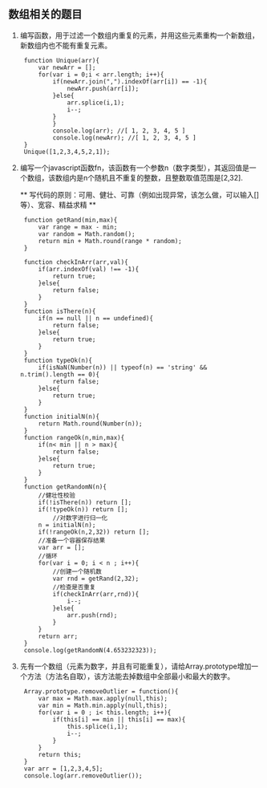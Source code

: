 ## 数组相关的题目 ##
1. 编写函数，用于过滤一个数组内重复的元素，并用这些元素重构一个新数组，新数组内也不能有重复元素。

		function Unique(arr){
			var newArr = [];
			for(var i = 0;i < arr.length; i++){
				if(newArr.join(",").indexOf(arr[i]) == -1){
		  			newArr.push(arr[i]);
				}else{
		  			arr.splice(i,1);
		  			i--;
				}
				}
				console.log(arr); //[ 1, 2, 3, 4, 5 ]
				console.log(newArr); //[ 1, 2, 3, 4, 5 ]
		}
		Unique([1,2,3,4,5,2,1]);
2. 编写一个javascript函数fn，该函数有一个参数n（数字类型），其返回值是一个数组，该数组内是n个随机且不重复的整数，且整数取值范围是[2,32].

	** 写代码的原则：可用、健壮、可靠（例如出现异常，该怎么做，可以输入[]等）、宽容、精益求精 **

		function getRand(min,max){
			var range = max - min;
			var random = Math.random();
			return min + Math.round(range * random);
		}
		
		function checkInArr(arr,val){
			if(arr.indexOf(val) !== -1){
				return true;
			}else{
				return false;
			}
		}
		function isThere(n){
			if(n == null || n == undefined){
				return false;
			}else{
				return true;
			}
		}
		function typeOk(n){
			if(isNaN(Number(n)) || typeof(n) == 'string' && n.trim().length == 0){
				return false;
			}else{
				return true;
			}
		}
		function initialN(n){
			return Math.round(Number(n));
		}
		function rangeOk(n,min,max){
			if(n< min || n > max){
				return false;
			}else{
				return true;
			}
		}
		function getRandomN(n){
			//健壮性校验
			if(!isThere(n)) return [];
			if(!typeOk(n)) return [];
				//对数字进行归一化
			n = initialN(n);
			if(!rangeOk(n,2,32)) return [];
			//准备一个容器保存结果
			var arr = [];
			//循环
			for(var i = 0; i < n ; i++){
				//创建一个随机数
				var rnd = getRand(2,32);
				//检查是否重复
				if(checkInArr(arr,rnd)){
					i--;
				}else{
					arr.push(rnd);
				}
			}
			return arr;
		}
		console.log(getRandomN(4.653232323));
3. 先有一个数组（元素为数字，并且有可能重复），请给Array.prototype增加一个方法（方法名自取），该方法能去掉数组中全部最小和最大的数字。

		Array.prototype.removeOutlier = function(){
		    var max = Math.max.apply(null,this);
		    var min = Math.min.apply(null,this);
		    for(var i = 0 ; i< this.length; i++){
		        if(this[i] == min || this[i] == max){
		        	this.splice(i,1);
		        	i--;
		    	}
		    }
		  	return this;
		}
		var arr = [1,2,3,4,5];
		console.log(arr.removeOutlier());
